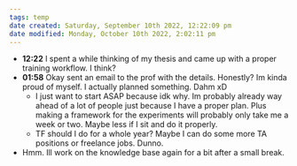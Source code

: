 ```yaml
---
tags: temp
date created: Saturday, September 10th 2022, 12:22:09 pm
date modified: Monday, October 10th 2022, 2:02:11 pm
---
```

- **12:22** I spent a while thinking of my thesis and came up with a proper training workflow. I think?
- **01:58** Okay sent an email to the prof with the details. Honestly? Im kinda proud of myself. I actually planned something. Dahm xD
	- I just want to start ASAP because idk why. Im probably already way ahead of a lot of people just because I have a proper plan. Plus making a framework for the experiments will probably only take me a week or two. Maybe less if I sit and do it properly.
	- TF should I do for a whole year? Maybe I can do some more TA positions or freelance jobs. Dunno.
- Hmm. Ill work on the knowledge base again for a bit after a small break.




